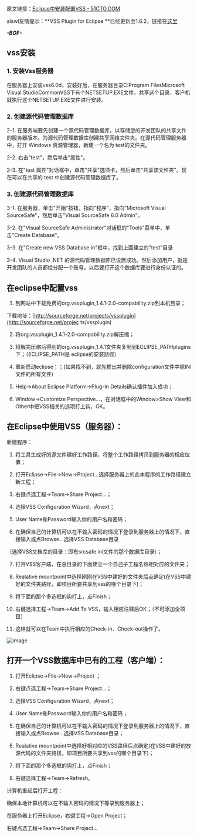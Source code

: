 

原文链接：[Eclipse中安装配置VSS - 51CTO.COM](http://developer.51cto.com/art/200906/127171.htm)

alswl友情提示：**VSS Plugin for Eclipse
**已经更新至1.6.2，链接在[这里](http://sourceforge.net/projects/vssplugin/)

***-BOF-***

## vss安装

### 1. 安装Vss服务器

在服务器上安装vss6.0d，安装好后，在服务器目录C:Program FilesMicrosoft Visual
StudioCommonVSS下有个NETSETUP.EXE文件，共享这个目录，客户机就执行这个NETSETUP.EXE文件进行安装。

### 2. 创建源代码管理数据库

2-1. 在服务端要先创建一个源代码管理数据库，以存储您的开发团队的共享文件的服务器版本。为源代码管理数据库创建共享网络文件夹。在源代码管理服务器中，打开
Windows 资源管理器，新建一个名为 test的文件夹。

2-2. 右击"test"，然后单击"属性"。

2-3. 在"test 属性"对话框中，单击"共享"选项卡，然后单击"共享该文件夹"。现在可以在共享的 test 中创建源代码管理数据库了。

### 3. 创建源代码管理数据库

3-1. 在服务器，单击"开始"按钮，指向"程序"，指向"Microsoft Visual SourceSafe"，然后单击"Visual
SourceSafe 6.0 Admin"。

3-2. 在"Visual SourceSafe Administrator"对话框的"Tools"菜单中，单击"Create Database"。

3-3. 在"Create new VSS Database in"框中，找到上面建立的"test"目录

3-4. Visual Studio .NET
的源代码管理数据库已设置成功。然后添加用户，就是开发团队的人员都给分配一个账号，以后要打开这个数据库要进行身份认证的。

## 在eclipse中配置vss

1. 到网站中下载免费的org.vssplugin_1.4.1-2.0-compability.zip到本机目录；

下载地址：[http://sourceforge.net/projects/vssplugin](http://sourceforge.net/projec
ts/vssplugin)

2. 将org.vssplugin_1.4.1-2.0-compability.zip解压缩；

3. 将解完压缩后得到的org.vssplugin_1.4.1文件夹复制到ECLIPSE_PATHplugins下；（ECLIPSE_PATH是
eclipse的安装路径）

4. 重新启动eclipse；；(如果找不到，就先推出并删除configuration文件中除INI文件的所有文件)

5. Help->About Eclipse Platform->Plug-In Details确认插件加入成功；

6. Window->Customize Perspective…，在对话框中的Window>Show
View和Other中把VSS相关的选项打上钩，OK。

## 在Eclipse中使用VSS（服务器）：

新建程序：

1. 将工具生成好的源文件建好工作路径，将整个工作路径拷贝到服务器的相应位置；

2. 打开Eclipse->File->New->Project…选择服务器上的此本程序的工作路径建立新工程；

3. 右键点选工程->Team->Share Project…；

4. 选择VSS Configuration Wizard，点next；

5. User Name和Password输入你的用户名和密码；

6. 在确保自己的计算机可以在不输入密码的情况下登录到服务器上的情况下，直接输入或点Browse…选择VSS Database目录

（选择VSS文档库的目录：即有srcsafe.ini文件的那个数据库目录）；

7. 打开VSS客户端，在总目录的下面建立一个自己子工程名称相对应的文件夹；

8. Realative mountpoint中选择刚刚在VSS中建好的文件夹后点确定(在VSS中建好的文件夹路径，即项目所要共享到vss的哪个目录下)；

9. 将下面的那个多选框的钩打上，点Finish；

10. 右键选择工程->Team->Add To VSS，输入相应注释后OK；（不可添加全项目）

11. 这样就可以在Team中执行相应的Check-in、Check-out操作了。

![image](https://e25ba8-log4d-c.dijingchao.com/images/upload_dropbox/201002/vss.jpg)

## 打开一个VSS数据库中已有的工程（客户端）：

1. 打开Eclipse->File->New->Project ；

2. 右键点选工程->Team->Share Project…；

3. 选择VSS Configuration Wizard，点next；

4. User Name和Password输入你的用户名和密码；

5. 在确保自己的计算机可以在不输入密码的情况下登录到服务器上的情况下，直接输入或点Browse…选择VSS Database目录；

6. Realative
mountpoint中选择好相对应的VSS路径后点确定(在VSS中建好的放源代码的文件夹路径，即项目所要共享到vss的哪个目录下)；

7. 将下面的那个多选框的钩打上，点Finish；

8. 右键选择工程->Team->Refresh。

计算机重起后打开工程：

确保本地计算机可以在不输入密码的情况下等录到服务器上；

在服务器上打开Eclipse，右键工程->Open Project；

右键点选工程->Team->Share Project…


